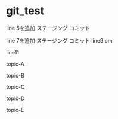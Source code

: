 # git_test
line 5を追加
ステージング
コミット

line 7を追加
ステージング
コミット
line9
cm

line11

topic-A

topic-B

topic-C

topic-D

topic-E
